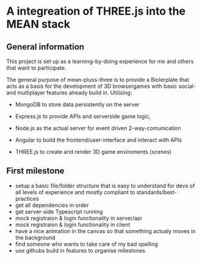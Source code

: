 # A integreation of THREE.js into the MEAN stack

## General information
This project is set up as a learning-by-doing experience for me and others that want to participate.

The general purpose of mean-pluss-three is to provide a Biolerplate that acts as a basis for the development of 3D browsergames with basic social- and multiplayer features already build in.
Utilising: 
* MongoDB to store data persistently on the server
* Express.js to provide APIs and serverside game logic,
* Node.js as the actual server for event driven 2-way-comunication 
* Angular to build the frontend/user-interface and interact with APIs

* THREE.js to create and render 3D game enviroments (scenes)

## First milestone
* setup a basic file/folder structure that is easy to understand for   devs of all levels of experience and mostly compliant to   standards/best-practices
* get all dependencies in order
* get server-side Typescript running 
* mock registraion & login functionality in server/api
* mock registraion & login functionality in client
* have a nice animation in the canvas so that something actualy moves in the background
* find someone who wants to take care of my bad spelling
* use githubs build in features to organise milestones 






